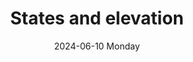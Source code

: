 ---
date:
- 2024-06-10 Monday
coverimage: ../assets/lists_icon_1710524790703_0.jpg
description: Serves as a reference for
title: States and elevation
layout: states
---